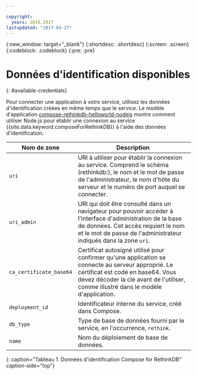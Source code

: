 ```yaml
---

copyright:
  years: 2016,2017
lastupdated: "2017-04-27"
---
```


{:new_window: target="_blank"}
{:shortdesc: .shortdesc}
{:screen: .screen}
{:codeblock: .codeblock}
{:pre: .pre}

# Données d'identification disponibles
{: #available-credentials}

Pour connecter une application à votre service, utilisez les données d'identification créées en même temps que le service. 
Le modèle d'application [compose-rethinkdb-helloworld-nodejs](https://github.com/IBM-Bluemix/compose-rethinkdb-helloworld-nodejs) montre comment utiliser Node.js pour établir une connexion au service
{{site.data.keyword.composeForRethinkDB}} à l'aide des données d'identification.

Nom de zone|Description
----------|-----------
`uri`|URI à utiliser pour établir la connexion au service. Comprend le schéma (rethinkdb:), le nom et le mot de passe de l'administrateur, le nom d'hôte du serveur et le numéro de port auquel se connecter.
`uri_admin`|URI qui doit être consulté dans un navigateur pour pouvoir accéder à l'interface d'administration de la base de données. Cet accès requiert le nom et le mot de passe de l'administrateur indiqués dans la zone `uri`.
`ca_certificate_base64`|Certificat autosigné utilisé pour confirmer qu'une application se connecte au serveur approprié. Le certificat est codé en base64. Vous devez décoder la clé avant de l'utiliser, comme illustré dans le modèle d'application.
`deployment_id`|Identificateur interne du service, créé dans Compose.
`db_type`|Type de base de données fourni par le service, en l'occurrence, `rethink`.
`name`|Nom du déploiement de base de données.
{: caption="Tableau 1. Données d'identification Compose for RethinkDB" caption-side="top"}
